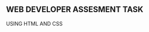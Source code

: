 WEB DEVELOPER ASSESMENT TASK
---------------------------------------------------------


USING HTML AND CSS
